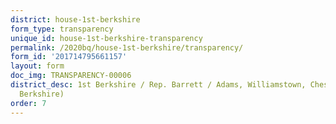 ```yaml
---
district: house-1st-berkshire
form_type: transparency
unique_id: house-1st-berkshire-transparency
permalink: /2020bq/house-1st-berkshire/transparency/
form_id: '201714795661157'
layout: form
doc_img: TRANSPARENCY-00006
district_desc: 1st Berkshire / Rep. Barrett / Adams, Williamstown, Cheshire... (NE
  Berkshire)
order: 7
---
```

